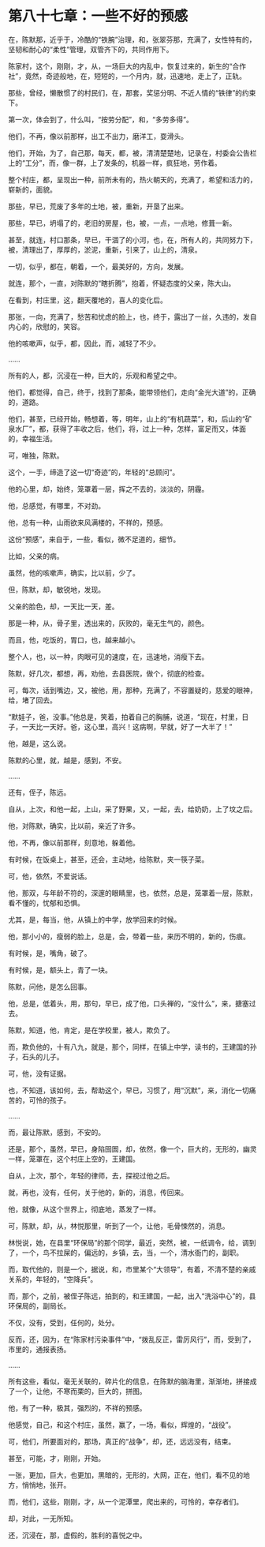 # 第八十七章：一些不好的预感

在，陈默那，近乎于，冷酷的“铁腕”治理，和，张翠芬那，充满了，女性特有的，坚韧和耐心的“柔性”管理，双管齐下的，共同作用下。

陈家村，这个，刚刚，才，从，一场巨大的内乱中，恢复过来的，新生的“合作社”，竟然，奇迹般地，在，短短的，一个月内，就，迅速地，走上了，正轨。

那些，曾经，懒散惯了的村民们，在，那套，奖惩分明、不近人情的“铁律”的约束下。

第一次，体会到了，什么叫，“按劳分配”，和，“多劳多得”。

他们，不再，像以前那样，出工不出力，磨洋工，耍滑头。

他们，开始，为了，自己那，每天，都，被，清清楚楚地，记录在，村委会公告栏上的“工分”，而，像一群，上了发条的，机器一样，疯狂地，劳作着。

整个村庄，都，呈现出一种，前所未有的，热火朝天的，充满了，希望和活力的，崭新的，面貌。

那些，早已，荒废了多年的土地，被，重新，开垦了出来。

那些，早已，坍塌了的，老旧的房屋，也，被，一点，一点地，修葺一新。

甚至，就连，村口那条，早已，干涸了的小河，也，在，所有人的，共同努力下，被，清理出了，厚厚的，淤泥，重新，引来了，山上的，清泉。

一切，似乎，都在，朝着，一个，最美好的，方向，发展。

就连，那个，一直，对陈默的“瞎折腾”，抱着，怀疑态度的父亲，陈大山。

在看到，村庄里，这，翻天覆地的，喜人的变化后。

那张，一向，充满了，愁苦和忧虑的脸上，也，终于，露出了一丝，久违的，发自内心的，欣慰的，笑容。

他的咳嗽声，似乎，都，因此，而，减轻了不少。

……

所有的人，都，沉浸在一种，巨大的，乐观和希望之中。

他们，都觉得，自己，终于，找到了那条，能带领他们，走向“金光大道”的，正确的，道路。

他们，甚至，已经开始，畅想着，等，明年，山上的“有机蔬菜”，和，后山的“矿泉水厂”，都，获得了丰收之后，他们，将，过上一种，怎样，富足而又，体面的，幸福生活。

可，唯独，陈默。

这个，一手，缔造了这一切“奇迹”的，年轻的“总顾问”。

他的心里，却，始终，笼罩着一层，挥之不去的，淡淡的，阴霾。

他，总感觉，有哪里，不对劲。

他，总有一种，山雨欲来风满楼的，不祥的，预感。

这份“预感”，来自于，一些，看似，微不足道的，细节。

比如，父亲的病。

虽然，他的咳嗽声，确实，比以前，少了。

但，陈默，却，敏锐地，发现。

父亲的脸色，却，一天比一天，差。

那是一种，从，骨子里，透出来的，灰败的，毫无生气的，颜色。

而且，他，吃饭的，胃口，也，越来越小。

整个人，也，以一种，肉眼可见的速度，在，迅速地，消瘦下去。

陈默，好几次，都想，再，劝他，去县医院，做个，彻底的检查。

可，每次，话到嘴边，又，被他，用，那种，充满了，不容置疑的，慈爱的眼神，给，堵了回去。

“默娃子，爸，没事。”他总是，笑着，拍着自己的胸脯，说道，“现在，村里，日子，一天比一天好。爸，这心里，高兴！这病啊，早就，好了一大半了！”

他，越是，这么说。

陈默的心里，就，越是，感到，不安。

……

还有，侄子，陈远。

自从，上次，和他一起，上山，采了野果，又，一起，去，给奶奶，上了坟之后。

他，对陈默，确实，比以前，亲近了许多。

他，不再，像以前那样，刻意地，躲着他。

有时候，在饭桌上，甚至，还会，主动地，给陈默，夹一筷子菜。

可，他，依然，不爱说话。

他，那双，与年龄不符的，深邃的眼睛里，也，依然，总是，笼罩着一层，陈默，看不懂的，忧郁和恐惧。

尤其，是，每当，他，从镇上的中学，放学回来的时候。

他，那小小的，瘦弱的脸上，总是，会，带着一些，来历不明的，新的，伤痕。

有时候，是，嘴角，破了。

有时候，是，额头上，青了一块。

陈默，问他，是怎么回事。

他，总是，低着头，用，那句，早已，成了他，口头禅的，“没什么”，来，搪塞过去。

陈默，知道，他，肯定，是在学校里，被人，欺负了。

而，欺负他的，十有八九，就是，那个，同样，在镇上中学，读书的，王建国的孙子，石头的儿子。

可，他，没有证据。

也，不知道，该如何，去，帮助这个，早已，习惯了，用“沉默”，来，消化一切痛苦的，可怜的孩子。

……

而，最让陈默，感到，不安的。

还是，那个，虽然，早已，身陷囹圄，却，依然，像一个，巨大的，无形的，幽灵一样，笼罩在，这个村庄上空的，王建国。

自从，上次，那个，年轻的律师，去，探视过他之后。

就，再也，没有，任何，关于他的，新的，消息，传回来。

他，就像，从这个世界上，彻底地，蒸发了一样。

可，陈默，却，从，林悦那里，听到了一个，让他，毛骨悚然的，消息。

林悦说，她，在县里“环保局”的那个同学，最近，突然，被，一纸调令，给，调到了，一个，鸟不拉屎的，偏远的，乡镇，去，当，一个，清水衙门的，副职。

而，取代他的，则是一个，据说，和，市里某个“大领导”，有着，不清不楚的亲戚关系的，年轻的，“空降兵”。

而，那个，之前，被侄子陈远，拍到的，和王建国，一起，出入“洗浴中心”的，县环保局的，副局长。

不仅，没有，受到，任何的，处分。

反而，还，因为，在“陈家村污染事件”中，“拨乱反正，雷厉风行”，而，受到了，市里的，通报表扬。

……

所有这些，看似，毫无关联的，碎片化的信息，在陈默的脑海里，渐渐地，拼接成了一个，让他，不寒而栗的，巨大的，拼图。

他，有了一种，极其，强烈的，不祥的预感。

他感觉，自己，和这个村庄，虽然，赢了，一场，看似，辉煌的，“战役”。

可，他们，所要面对的，那场，真正的“战争”，却，还，远远没有，结束。

甚至，可能，才，刚刚，开始。

一张，更加，巨大，也更加，黑暗的，无形的，大网，正在，他们，看不见的地方，悄悄地，张开。

而，他们，这些，刚刚，才，从一个泥潭里，爬出来的，可怜的，幸存者们。

却，对此，一无所知。

还，沉浸在，那，虚假的，胜利的喜悦之中。
